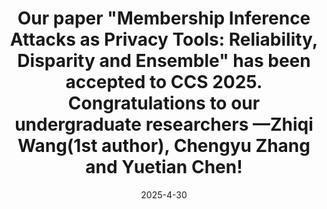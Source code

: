 ---
title: 'Our paper "Membership Inference Attacks as Privacy Tools: Reliability,
  Disparity and Ensemble" has been accepted to CCS 2025. Congratulations to our undergraduate researchers  —Zhiqi Wang(1st author), Chengyu Zhang and Yuetian Chen!'
date: 2025-4-30
---